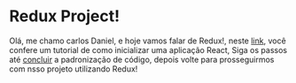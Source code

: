 # Redux Project!

Olá, me chamo carlos Daniel, e hoje vamos falar de Redux!, neste [link](https://github.com/DanPHP7/modulo-react-rocketseat), você confere um tutorial de como inicializar uma aplicação React, Siga os passos até [concluir](https://github.com/DanPHP7/modulo-react-rocketseat#beleza-agora-temos-nosso-padr%C3%A3o-de-c%C3%B3digo-configurado-e-pronto-pra-codar-d) a padronização de código, depois volte para prosseguirmos com nsso projeto  utilizando Redux!

